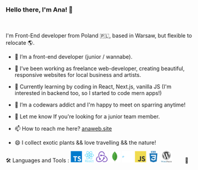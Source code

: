 ### Hello there, I'm Ana! 👋
<br> </br>
I'm Front-End developer from Poland 🇵🇱, based in Warsaw, but flexible to relocate  🌎.

- 🚧 I’m a front-end developer (junior / wannabe). 
- 🤔 I’ve been working as freelance web-developer, creating beautiful, responsive websites for local business and artists.
- 🌱 Currently learning by coding in React, Next.js, vanilla JS (I'm interested in backend too, so I started to code mern apps!)
- 👯 I’m a codewars addict and I'm happy to meet on sparring anytime!


- 💬 Let me know If you're looking for a junior team member. 
- 📫 How to reach me here? <a href="mailto: http://anaweb.site"> anaweb.site </a>
- 😄 I collect exotic plants && love travelling && the nature!


🛠️ Languages and Tools :
<span>
<img style="width: 30px" src="https://github.com/devicons/devicon/blob/master/icons/typescript/typescript-original.svg">
<img style="width: 30px" src="https://github.com/devicons/devicon/blob/master/icons/react/react-original-wordmark.svg">
<img style="width: 30px" src="https://github.com/devicons/devicon/blob/master/icons/redux/redux-original.svg">
  <img style="width: 30px" src="https://github.com/devicons/devicon/blob/master/icons/mongodb/mongodb-original.svg">
    <img style="width: 30px" src="https://github.com/devicons/devicon/blob/master/icons/tailwindcss/tailwindcss-original-wordmark.svg">
<img style="width: 30px" src="https://github.com/devicons/devicon/blob/master/icons/javascript/javascript-original.svg">
<img style="width: 30px" src="https://github.com/devicons/devicon/blob/master/icons/css3/css3-plain-wordmark.svg">
<img style="width: 30px" src="https://github.com/devicons/devicon/blob/master/icons/wordpress/wordpress-original.svg">
    <img style="width: 30px" >💅</img>
</span>

 



